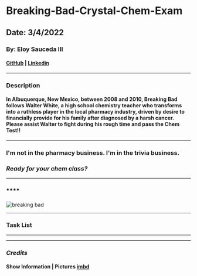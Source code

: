 # Breaking-Bad-Crystal-Chem-Exam

## Date: 3/4/2022

### By: Eloy Sauceda III

#### [GitHub](https://github.com/eloysauceda4) | [Linkedin](https://www.linkedin.com/in/eloy-sauceda-iii-583133137/)
***
### **Description**
#### In Albuquerque, New Mexico, between 2008 and 2010, Breaking Bad follows Walter White, a high school chemistry teacher who transforms into a ruthless player in the local pharmacy industry, driven by desire to financially provide for his family after diagnosed by a harsh cancer. Please assist Walter to fight during his rough time and pass the Chem Test!! 
***
### **I'm not in the pharmacy business. I'm in the trivia business.**
   

### ***Ready for your chem class?***


***
### **** 
    
#### 
![breaking bad](https://twinfinite.net/wp-content/uploads/2021/03/breaking-bad-title-card.jpg)
 ***
### Task List

***
***
 ### ***Credits***
 #### Show Information | Pictures [imbd](https://www.imdb.com/title/tt0903747/)

